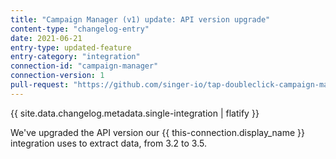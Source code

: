 ```yaml
---
title: "Campaign Manager (v1) update: API version upgrade"
content-type: "changelog-entry"
date: 2021-06-21
entry-type: updated-feature
entry-category: "integration"
connection-id: "campaign-manager"
connection-version: 1
pull-request: "https://github.com/singer-io/tap-doubleclick-campaign-manager/pull/20"
---
```

{{ site.data.changelog.metadata.single-integration | flatify }}

We've upgraded the API version our {{ this-connection.display_name }} integration uses to extract data, from 3.2 to 3.5.